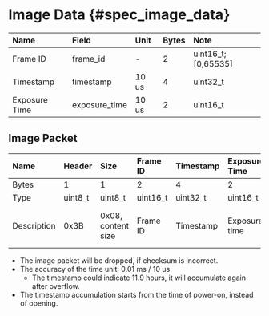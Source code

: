 # Image Data {#spec_image_data}

| Name | Field | Unit | Bytes | Note |
| :----- | :----- | :----- | :-------- | :----- |
| Frame ID | frame_id | - | 2 | uint16_t; [0,65535] |
| Timestamp | timestamp | 10 us | 4 | uint32_t |
| Exposure Time | exposure_time | 10 us | 2 | uint16_t |

## Image Packet

| Name | Header | Size | Frame ID | Timestamp | Exposure Time | Checksum |
| :--- | :----- | :--- | :------- | :-------- | :------------ | :------- |
| Bytes | 1 | 1 | 2 | 4 | 2 | 1 |
| Type | uint8_t | uint8_t | uint16_t | uint32_t | uint16_t | uint8_t |
| Description | 0x3B | 0x08, content size | Frame ID | Timestamp | Exposure time | Checksum, XOR of all content bytes |

* The image packet will be dropped, if checksum is incorrect.
* The accuracy of the time unit: 0.01 ms / 10 us.
  * The timestamp could indicate 11.9 hours, it will accumulate again after overflow.
* The timestamp accumulation starts from the time of power-on, instead of opening.
